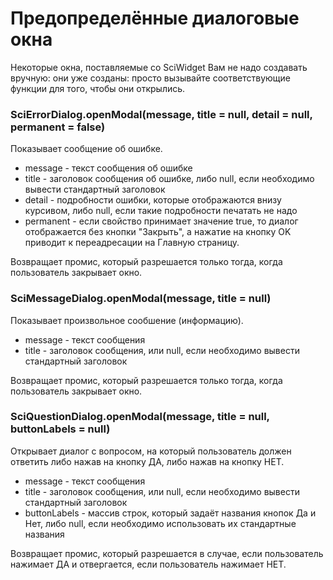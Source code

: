 # Предопределённые диалоговые окна

Некоторые окна, поставляемые со SciWidget Вам не надо создавать вручную: они уже созданы: просто вызывайте
соответствующие функции для того, чтобы они открылись.

### SciErrorDialog.openModal(message, title = null, detail = null, permanent = false)

Показывает сообщение об ошибке.

* message - текст сообщения об ошибке
* title - заголовок сообщения об ошибке, либо null, если необходимо вывести стандартный заголовок
* detail - подробности ошибки, которые отображаются внизу курсивом, либо null, если такие подробности печатать не надо
* permanent - если свойство принимает значение true, то диалог отображается без кнопки "Закрыть", а нажатие на кнопку
OK приводит к переадресации на Главную страницу.

Возвращает промис, который разрешается только тогда, когда пользователь закрывает окно.
  
### SciMessageDialog.openModal(message, title = null)

Показывает произвольное сообшение (информацию).

* message - текст сообщения
* title - заголовок сообщения, или null, если необходимо вывести стандартный заголовок

Возвращает промис, который разрешается только тогда, когда пользователь закрывает окно.

### SciQuestionDialog.openModal(message, title = null, buttonLabels = null)

Открывает диалог с вопросом, на который пользователь должен ответить либо нажав на кнопку ДА, либо нажав на кнопку НЕТ.

* message - текст сообщения
* title - заголовок сообщения, или null, если необходимо вывести стандартный заголовок
* buttonLabels - массив строк, который задаёт названия кнопок Да и Нет, либо null, если необходимо использовать
их стандартные названия

Возвращает промис, который разрешается в случае, если пользователь нажимает ДА и отвергается, если пользователь
нажимает НЕТ.